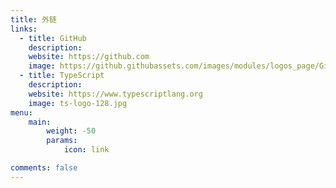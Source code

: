```yaml
---
title: 外链
links:
  - title: GitHub
    description: 
    website: https://github.com
    image: https://github.githubassets.com/images/modules/logos_page/GitHub-Mark.png
  - title: TypeScript
    description: 
    website: https://www.typescriptlang.org
    image: ts-logo-128.jpg
menu:
    main: 
        weight: -50
        params:
            icon: link

comments: false
---
```


